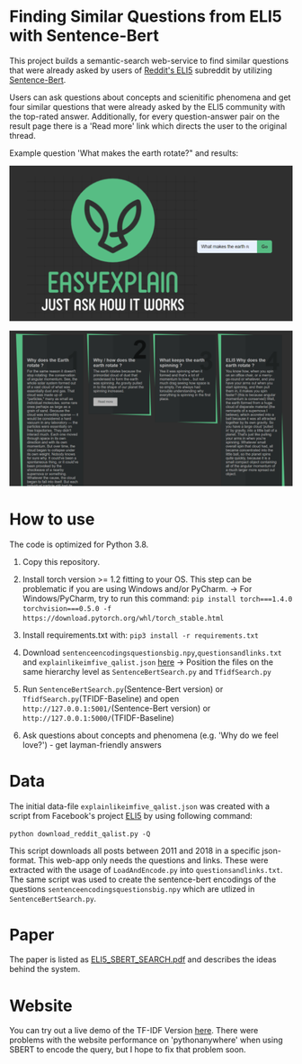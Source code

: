 # Finding Similar Questions from ELI5 with Sentence-Bert

This project builds a semantic-search web-service to find similar questions that were already asked by users of [Reddit's ELI5](https://www.reddit.com/r/explainlikeimfive/) subreddit by utilizing [Sentence-Bert](https://github.com/UKPLab/sentence-transformers). 

Users can ask questions about concepts and scienitific phenomena and get four similar questions that were already asked by the ELI5 community with the top-rated answer. Additionally, for every question-answer pair on the result page there is a 'Read more' link which directs the user to the original thread.

Example question 'What makes the earth rotate?" and results:

![alt text](https://github.com/pascca/BERT_eli5/blob/master/github_pics/ex_quest.png "ex_quest.png")

![alt text](https://github.com/pascca/BERT_eli5/blob/master/github_pics/ex_answers.png "ex_answers.png")

# How to use

The code is optimized for Python 3.8.

1) Copy this repository.

2) Install torch version >= 1.2 fitting to your OS. This step can be problematic if you are using Windows and/or PyCharm.
  -> For Windows/PyCharm, try to run this command: `pip install torch===1.4.0 torchvision===0.5.0 -f https://download.pytorch.org/whl/torch_stable.html`

3) Install requirements.txt with: `pip3 install -r requirements.txt`

4) Download `sentenceencodingsquestionsbig.npy`,`questionsandlinks.txt` and `explainlikeimfive_qalist.json` [here](https://drive.google.com/drive/folders/1HZ0Top-SVQc-FpwxIONPqvHD_gh7oR1d?usp=sharing) -> Position the files on the same hierarchy level as `SentenceBertSearch.py` and `TfidfSearch.py`

5) Run `SentenceBertSearch.py`(Sentence-Bert version) or `TfidfSearch.py`(TFIDF-Baseline) and open `http://127.0.0.1:5001/`(Sentence-Bert version) or `http://127.0.0.1:5000/`(TFIDF-Baseline)

6) Ask questions about concepts and phenomena (e.g. 'Why do we feel love?') - get layman-friendly answers

# Data

The initial data-file `explainlikeimfive_qalist.json` was created with a script from Facebook's project [ELI5](https://github.com/facebookresearch/ELI5) by using following command:

`python download_reddit_qalist.py -Q`

This script downloads all posts between 2011 and 2018 in a specific json-format. This web-app only needs the questions and links. These were extracted with the usage of `LoadAndEncode.py` into `questionsandlinks.txt`. The same script was used to create the sentence-bert encodings of the questions `sentenceencodingsquestionsbig.npy` which are utlized in `SentenceBertSearch.py`.

# Paper

The paper is listed as [ELI5_SBERT_SEARCH.pdf](https://github.com/pascca/BERT_eli5/blob/master/ELI5_SBERT_SEARCH.pdf) and describes the ideas behind the system.

# Website

You can try out a live demo of the TF-IDF Version [here](https://www.ezexplain.com/). There were problems with the website performance on 'pythonanywhere' when using SBERT to encode the query, but I hope to fix that problem soon.
